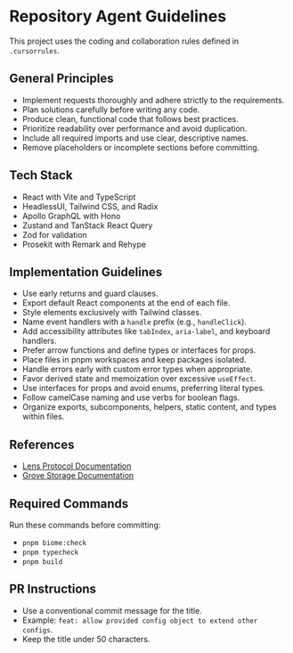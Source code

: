 # Repository Agent Guidelines

This project uses the coding and collaboration rules defined in `.cursorrules`.

## General Principles

- Implement requests thoroughly and adhere strictly to the requirements.
- Plan solutions carefully before writing any code.
- Produce clean, functional code that follows best practices.
- Prioritize readability over performance and avoid duplication.
- Include all required imports and use clear, descriptive names.
- Remove placeholders or incomplete sections before committing.

## Tech Stack

- React with Vite and TypeScript
- HeadlessUI, Tailwind CSS, and Radix
- Apollo GraphQL with Hono
- Zustand and TanStack React Query
- Zod for validation
- Prosekit with Remark and Rehype

## Implementation Guidelines

- Use early returns and guard clauses.
- Export default React components at the end of each file.
- Style elements exclusively with Tailwind classes.
- Name event handlers with a `handle` prefix (e.g., `handleClick`).
- Add accessibility attributes like `tabIndex`, `aria-label`, and keyboard handlers.
- Prefer arrow functions and define types or interfaces for props.
- Place files in pnpm workspaces and keep packages isolated.
- Handle errors early with custom error types when appropriate.
- Favor derived state and memoization over excessive `useEffect`.
- Use interfaces for props and avoid enums, preferring literal types.
- Follow camelCase naming and use verbs for boolean flags.
- Organize exports, subcomponents, helpers, static content, and types within files.

## References

- [Lens Protocol Documentation](https://lens.xyz/docs/protocol)
- [Grove Storage Documentation](https://lens.xyz/docs/storage)

## Required Commands

Run these commands before committing:

- `pnpm biome:check`
- `pnpm typecheck`
- `pnpm build`

## PR Instructions

- Use a conventional commit message for the title.
- Example: `feat: allow provided config object to extend other configs`.
- Keep the title under 50 characters.
